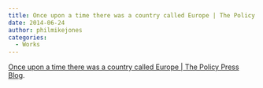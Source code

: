 ```yaml
---
title: Once upon a time there was a country called Europe | The Policy Press Blog
date: 2014-06-24
author: philmikejones
categories:
  - Works
---
```


[Once upon a time there was a country called Europe | The Policy Press Blog](http://policypress.wordpress.com/2014/06/23/once-upon-a-time-there-was-a-country-called-europe/).